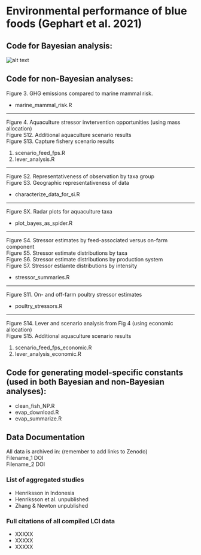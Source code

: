 # Environmental performance of blue foods (Gephart et al. 2021)

## Code for Bayesian analysis:
![alt text](https://github.com/jagephart/FishPrint/blob/master/BFA-analysis-diagram-DRAFT.png)

## Code for non-Bayesian analyses:

Figure 3. GHG emissions compared to marine mammal risk.  
* marine_mammal_risk.R
------
Figure 4. Aquaculture stressor invtervention opportunities (using mass allocation)  
Figure S12. Additional aquaculture scenario results  
Figure S13. Capture fishery scenario results  
1. scenario_feed_fps.R
2. lever_analysis.R
------
Figure S2. Representativeness of observation by taxa group  
Figure S3. Geographic representativeness of data  
* characterize_data_for_si.R
------
Figure SX. Radar plots for aquaculture taxa
* plot_bayes_as_spider.R
------
Figure S4. Stressor estimates by feed-associated versus on-farm component  
Figure S5. Stressor estimate distributions by taxa  
Figure S6. Stressor estimate distributions by production system  
Figure S7. Stressor estiamte distributions by intensity  
* stressor_summaries.R
------
Figure S11. On- and off-farm poultry stressor estimates
* poultry_stressors.R
------
Figure S14. Lever and scenario analysis from Fig 4 (using economic allocation)  
Figure S15. Additional aquaculture scenario results
1. scenario_feed_fps_economic.R
2. lever_analysis_economic.R

## Code for generating model-specific constants (used in both Bayesian and non-Bayesian analyses):
* clean_fish_NP.R
* evap_download.R
* evap_summarize.R

## Data Documentation
All data is archived in: (remember to add links to Zenodo)  
Filename_1 DOI  
Filename_2 DOI  

### List of aggregated studies
* Henriksson in Indonesia
* Henriksson et al. unpublished
* Zhang & Newton unpublished

### Full citations of all compiled LCI data
* XXXXX
* XXXXX
* XXXXX
